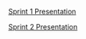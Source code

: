 [Sprint 1 Presentation](https://docs.google.com/presentation/d/1tt1-L4aseqrL9XNq_ka0-ZaQGBp6lNGx/edit#slide=id.g34cd1f2fbf9_0_43)

[Sprint 2 Presentation](https://github.com/Fatemeh-Ebrahimi/water_pumps/blob/main/outputs/sprint_2_presentation.pdf)
